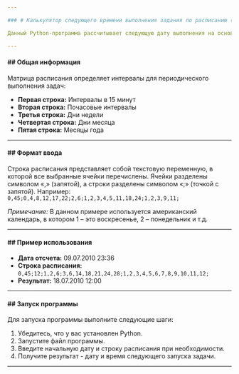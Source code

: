 ```yaml
---

### # Калькулятор следующего времени выполнения задания по расписанию (Cron)</br>

Данный Python-программа рассчитывает следующую дату выполнения на основе матрицы расписания в стиле crontab.</br>

---
```


#### ## Общая информация</br>

Матрица расписания определяет интервалы для периодического выполнения задач:</br>

- **Первая строка:** Интервалы в 15 минут</br>
- **Вторая строка:** Почасовые интервалы</br>
- **Третья строка:** Дни недели</br>
- **Четвертая строка:** Дни месяца</br>
- **Пятая строка:** Месяцы года</br>

---

#### ## Формат ввода</br>

Строка расписания представляет собой текстовую переменную, в которой все выбранные ячейки перечислены. Ячейки разделены символом «,» (запятой), а строки разделены символом «;» (точкой с запятой). Например: `0,45;0,4,8,12,17,22;2,6;1,2,3,4,5,11,18,24;1,2,3,9,11;`</br>

_Примечание:_ В данном примере используется американский календарь, в котором 1 – это воскресенье, 2 – понедельник и т.д.</br>

---

#### ## Пример использования</br>

- **Дата отсчета:** 09.07.2010 23:36</br>  
- **Строка расписания:** `0,45;12;1,2,6;3,6,14,18,21,24,28;1,2,3,4,5,6,7,8,9,10,11,12;`</br>
- **Результат:** 18.07.2010 12:00</br>

---

#### ## Запуск программы</br>

Для запуска программы выполните следующие шаги:</br>

1. Убедитесь, что у вас установлен Python.</br>
2. Запустите файл программы.</br>
3. Введите начальную дату и строку расписания при необходимости.</br>
4. Получите результат - дату и время следующего запуска задачи.</br>

---
